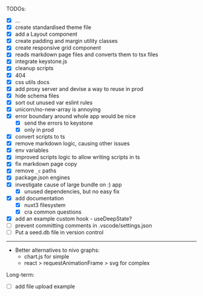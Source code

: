 TODOs:

- [x] ...
- [x] create standardised theme file
- [x] add a Layout component
- [x] create padding and margin utility classes
- [x] create responsive grid component
- [x] reads markdown page files and converts them to tsx files
- [x] integrate keystone.js
- [x] cleanup scripts
- [x] 404
- [x] css utils docs
- [x] add proxy server and devise a way to reuse in prod
- [x] hide schema files
- [x] sort out unused var eslint rules
- [x] unicorn/no-new-array is annoying
- [x] error boundary around whole app would be nice
  - [x] send the errors to keystone
  - [x] only in prod
- [x] convert scripts to ts
- [x] remove markdown logic, causing other issues
- [x] env variables
- [x] improved scripts logic to allow writing scripts in ts
- [x] fix markdown page copy
- [x] remove `_c` paths
- [x] package.json engines
- [x] investigate cause of large bundle on :) app
  - [x] unused dependencies, but no easy fix
- [x] add documentation
  - [x] nuxt3 filesystem
  - [x] cra common questions
- [x] add an example custom hook - useDeepState?
- [ ] prevent committing comments in .vscode/settings.json
- [ ] Put a seed.db file in version control

---

- Better alternatives to nivo graphs:
  - chart.js for simple
  - react > requestAnimationFrame > svg for complex

Long-term:

- [ ] add file upload example
